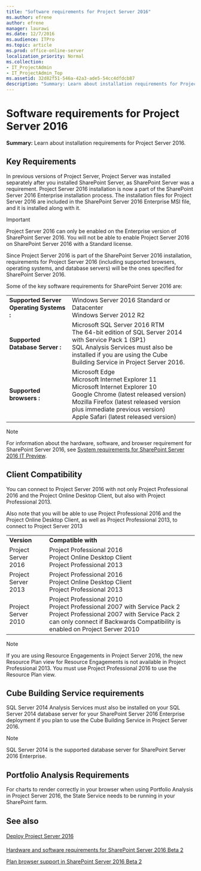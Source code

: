 ```yaml
---
title: "Software requirements for Project Server 2016"
ms.author: efrene
author: efrene
manager: laurawi
ms.date: 12/7/2016
ms.audience: ITPro
ms.topic: article
ms.prod: office-online-server
localization_priority: Normal
ms.collection:
- IT_ProjectAdmin
- IT_ProjectAdmin_Top
ms.assetid: 32d82f51-546a-42a3-ade5-54cc4dfdcb87
description: "Summary: Learn about installation requirements for Project Server 2016."
---
```


# Software requirements for Project Server 2016
 
 **Summary:** Learn about installation requirements for Project Server 2016.
  
## Key Requirements

In previous versions of Project Server, Project Server was installed separately after you installed SharePoint Server, as SharePoint Server was a requirement. Project Server 2016 installation is now a part of the SharePoint Server 2016 Enterprise installation process. The installation files for Project Server 2016 are included in the SharePoint Server 2016 Enterprise MSI file, and it is installed along with it. 
  
> [!IMPORTANT]
> Project Server 2016 can only be enabled on the Enterprise version of SharePoint Server 2016. You will not be able to enable Project Server 2016 on SharePoint Server 2016 with a Standard license. 
  
Since Project Server 2016 is part of the SharePoint Server 2016 installation, requirements for Project Server 2016 (including supported browsers, operating systems, and database servers) will be the ones specified for SharePoint Server 2016. 
  
Some of the key software requirements for SharePoint Server 2016 are:
  
|||
|:-----|:-----|
|**Supported Server Operating Systems** **:** <br/> | Windows Server 2016 Standard or Datacenter <br/>  Windows Server 2012 R2 <br/> |
|**Supported Database Server** **:** <br/> | Microsoft SQL Server 2016 RTM <br/>  The 64-bit edition of SQL Server 2014 with Service Pack 1 (SP1) <br/>  SQL Analysis Services must also be installed if you are using the Cube Building Service in Project Server 2016. <br/> |
|**Supported browsers** **:** <br/> | Microsoft Edge <br/>  Microsoft Internet Explorer 11 <br/>  Microsoft Internet Explorer 10 <br/>  Google Chrome (latest released version) <br/>  Mozilla Firefox (latest released version plus immediate previous version) <br/>  Apple Safari (latest released version) <br/> |
   
> [!NOTE]
> For information about the hardware, software, and browser requirement for SharePoint Server 2016, see [System requirements for SharePoint Server 2016 IT Preview](http://technet.microsoft.com/library/64233599-f18c-4081-a3ce-450e878a1b9f.aspx). 
  
## Client Compatibility

You can connect to Project Server 2016 with not only Project Professional 2016 and the Project Online Desktop Client, but also with Project Professional 2013.
  
Also note that you will be able to use Project Professional 2016 and the Project Online Desktop Client, as well as Project Professional 2013, to connect to Project Server 2013
  
|||
|:-----|:-----|
|**Version** <br/> |**Compatible with** <br/> |
|Project Server 2016  <br/> | Project Professional 2016 <br/>  Project Online Desktop Client <br/>  Project Professional 2013 <br/> |
|Project Server 2013  <br/> | Project Professional 2016 <br/>  Project Online Desktop Client <br/>  Project Professional 2013 <br/> |
|Project Server 2010  <br/> | Project Professional 2010 <br/>  Project Professional 2007 with Service Pack 2 <br/>  Project Professional 2007 with Service Pack 2 can only connect if Backwards Compatibility is enabled on Project Server 2010 <br/> |
   
> [!NOTE]
> If you are using Resource Engagements in Project Server 2016, the new Resource Plan view for Resource Engagements is not available in Project Professional 2013. You must use Project Professional 2016 to use the Resource Plan view. 
  
## Cube Building Service requirements

SQL Server 2014 Analysis Services must also be installed on your SQL Server 2014 database server for your SharePoint Server 2016 Enterprise deployment if you plan to use the Cube Building Service in Project Server 2016.
  
> [!NOTE]
> SQL Server 2014 is the supported database server for SharePoint Server 2016 Enterprise. 
  
## Portfolio Analysis Requirements

For charts to render correctly in your browser when using Portfolio Analysis in Project Server 2016, the State Service needs to be running in your SharePoint farm. 
  
## See also

#### 

[Deploy Project Server 2016](deploy-project-server-2016.md)
#### 

[Hardware and software requirements for SharePoint Server 2016 Beta 2](http://technet.microsoft.com/library/4d88c402-24f2-449b-86a6-6e7afcfec0cd.aspx)
  
[Plan browser support in SharePoint Server 2016 Beta 2](http://technet.microsoft.com/library/ff6c5b8c-59bd-4079-8f0b-de4f8b4e0a86.aspx)

